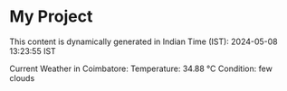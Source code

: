 # My Project

This content is dynamically generated in Indian Time (IST): 2024-05-08 13:23:55 IST


Current Weather in Coimbatore:
Temperature: 34.88 °C
Condition: few clouds
